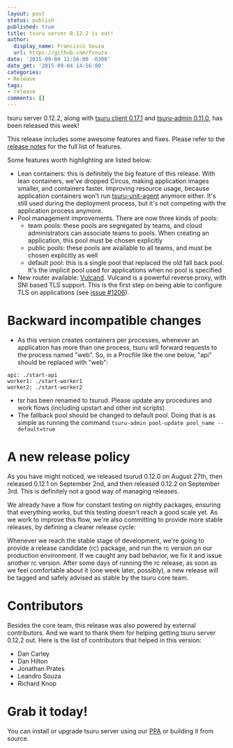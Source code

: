 ```yaml
---
layout: post
status: publish
published: true
title: tsuru server 0.12.2 is out!
author:
  display_name: Francisco Souza
  url: https://github.com/fsouza
date: '2015-09-04 11:56:00 -0300'
date_gmt: '2015-09-04 14:56:00'
categories:
- Release
tags:
- release
comments: []
---
```


tsuru server 0.12.2, along with [tsuru client 0.17.1](https://github.com/tsuru/tsuru-client/releases/tag/0.17.1) and [tsuru-admin 0.11.0](https://github.com/tsuru/tsuru-admin/releases/tag/0.11.0), has been released this week!

This release includes some awesome features and fixes. Please refer to the [release notes](http://docs.tsuru.io/en/stable/releases/tsurud/0.12.2.html) for the full list of features.

Some features worth highlighting are listed below:

* Lean containers: this is definitely the big feature of this release. With lean containers, we've dropped Circus, making application images smaller, and containers faster. Improving resource usage, because application containers won't run [tsuru-unit-agent](https://github.com/tsuru/tsuru-unit-agent/) anymore either. It's still used during the deployment process, but it's not competing with the application process anymore.
* Pool management improvements. There are now three kinds of pools:
  - team pools: these pools are segregated by teams, and cloud administrators can associate teams to pools. When creating an application, this pool must be chosen explicitly
  - public pools: these pools are available to all teams, and must be chosen explicitly as well
  - default pool: this is a single pool that replaced the old fall back pool. It's the implicit pool used for applications when no pool is specified
* New router available: [Vulcand](https://vulcand.io). Vulcand is a powerful reverse proxy, with SNI based TLS support. This is the first step on being able to configure TLS on applications (see [issue #1206](https://github.com/tsuru/tsuru/issues/1206)).

Backward incompatible changes
=============================

* As this version creates containers per processes, whenever an application has more than one process, tsuru will forward requests to the process named "web". So, in a Procfile like the one below, "api" should be replaced with "web":

```
api: ./start-api
worker1: ./start-worker1
worker2: ./start-worker2
```

* tsr has been renamed to tsurud. Please update any procedures and work flows (including upstart and other init scripts).
* The fallback pool should be changed to default pool. Doing that is as simple
  as running the command ``tsuru-admin pool-update pool_name --default=true``

A new release policy
====================

As you have might noticed, we released tsurud 0.12.0 on August 27th, then released 0.12.1 on September 2nd, and then released 0.12.2 on September 3rd. This is definitely not a good way of managing releases.

We already have a flow for constant testing on nightly packages, ensuring that everything works, but this testing doesn't reach a good scale yet. As we work to improve this flow, we're also committing to provide more stable releases, by defining a clearer release cycle:

Whenever we reach the stable stage of development, we're going to provide a release candidate (rc) package, and run the rc version on our production environment. If we caught any bad behavior, we fix it and issue another rc version. After some days of running the rc release, as soon as we feel comfortable about it (one week later, possibly), a new release will be tagged and safely advised as stable by the tsuru core team.

Contributors
============

Besides the core team, this release was also powered by external contributors. And we want to thank them for helping getting tsuru server 0.12.2 out. Here is the list of contributors that helped in this version:

- Dan Carley
- Dan Hilton
- Jonathan Prates
- Leandro Souza
- Richard Knop

Grab it today!
==============

You can install or upgrade tsuru server using our [PPA](http://docs.tsuru.io/en/stable/installing/api.html#adding-repositories) or building it from source.
